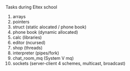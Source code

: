 Tasks during Eltex school  
1. arrays  
2. pointers  
3. struct (static alocated / phone book)  
4. phone book (dynamic allocated)  
5. calc (libraries)  
6. editor (ncursed)  
7. shop (threads)  
8. interpreter (pipes/fork)  
9. chat_room_mq (System V mq)  
10. sockets (server-client 4 schemes, multicast, broadcast)
